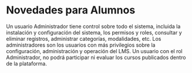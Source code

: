 # Novedades para Alumnos

Un usuario Administrador tiene control sobre todo el sistema, incluida la instalación y configuración del sistema, los permisos y roles, consultar y eliminar registros, administrar categorías, modalidades, etc. Los administradores son los usuarios con más privilegios sobre la configuración, administración y operación del LMS. Un usuario con el rol Administrador, no podrá participar ni evaluar los cursos publicados dentro de la plataforma.

